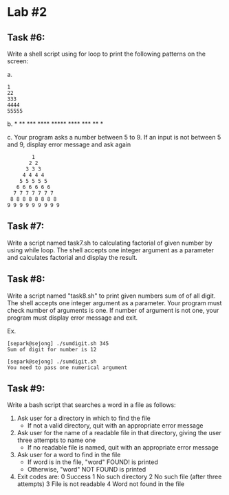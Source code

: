 # Lab #2
## Task #6:
Write a shell script using for loop to print the following
patterns on the screen:

a.

    1
    22
    333
    4444
    55555

b.
    *
    **
    ***
    ****
    *****
    ****
    ***
    **
    *

c. Your program asks a number between 5 to 9. If an input is not
   between 5 and 9, display error message and ask again

            1
           2 2
          3 3 3
         4 4 4 4
        5 5 5 5 5
       6 6 6 6 6 6
      7 7 7 7 7 7 7
     8 8 8 8 8 8 8 8
    9 9 9 9 9 9 9 9 9


## Task #7:
Write a script named task7.sh to calculating factorial of given number by using while loop. The shell accepts one integer argument as a parameter and calculates factorial and display the result.

## Task #8:
Write a script named "task8.sh" to print given numbers sum of of all digit. The shell accepts one integer argument as a parameter. Your program must check number of arguments is one. If number of argument is not one, your program must display error message and exit.

Ex.
    
    [separk@sejong] ./sumdigit.sh 345
    Sum of digit for number is 12
    
    [separk@sejong] ./sumdigit.sh
    You need to pass one numerical argument

## Task #9:
Write a bash script that searches a word in a file as follows:
1. Ask user for a directory in which to find the file
    * If not a valid directory, quit with an appropriate error message
2. Ask user for the name of a readable file in that directory, giving the user three attempts to name one
    * If no readable file is named, quit with an appropriate error message
3. Ask user for a word to find in the file
    * If word is in the file, "word" FOUND! is printed
    * Otherwise, "word" NOT FOUND is printed
4. Exit codes are:
    0   Success
    1   No such directory
    2   No such file (after three attempts)
    3   File is not readable
    4   Word not found in the file
